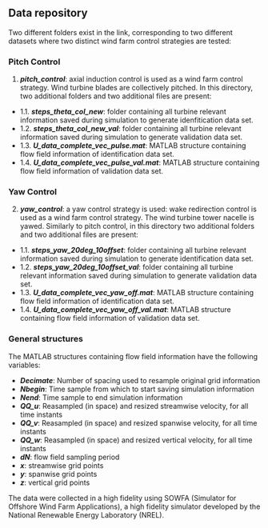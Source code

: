 ## Data repository

Two different folders exist in the link, corresponding to two different datasets where two distinct wind farm control strategies are tested:

### Pitch Control 

1.  ***pitch_control***: axial induction control is used as a wind farm control strategy. Wind turbine blades are collectively pitched. In this directory, two additional folders and two additional files are present:
* 1.1. ***steps_theta_col_new***: folder containing all turbine relevant information saved during simulation to generate idenfitication data set.
* 1.2. ***steps_theta_col_new_val***: folder containing all turbine relevant information saved during simulation to generate validation data set.
* 1.3. ***U_data_complete_vec_pulse.mat***: MATLAB structure containing flow field information of identification data set.
* 1.4. ***U_data_complete_vec_pulse_val.mat***: MATLAB structure containing flow field information of validation data set.

### Yaw Control 

2. ***yaw_control***: a yaw control strategy is used: wake redirection control is used as a wind farm control strategy. The wind turbine tower nacelle is yawed. Similarly to pitch control, in this directory two additional folders and two additional files are present:
* 1.1. ***steps_yaw_20deg_10offset***: folder containing all turbine relevant information saved during simulation to generate identification data set.
* 1.2. ***steps_yaw_20deg_10offset_val***: folder containing all turbine relevant information saved during simulation to generate validation data set.
* 1.3. ***U_data_complete_vec_yaw_off.mat***: MATLAB structure containing flow field information of identification data set.
* 1.4. ***U_data_complete_vec_yaw_off_val.mat***: MATLAB structure containing flow field information of validation data set.
 
### General structures

The MATLAB structures containing flow field information have the following variables:
* ***Decimate***: Number of spacing used to resample original grid information
* ***Nbegin***: Time sample from which to start saving simulation information
* ***Nend***: Time sample to end simulation information
* ***QQ_u***: Reasampled (in space) and resized streamwise velocity, for all time instants
* ***QQ_v***: Reasampled (in space) and resized spanwise velocity, for all time instants
* ***QQ_w***: Reasampled (in space) and resized vertical velocity, for all time instants
* ***dN***: flow field sampling period 
* ***x***: streamwise grid points
* ***y***: spanwise grid points
* ***z***: vertical grid points

The data were collected in a high fidelity using SOWFA (Simulator for Offshore Wind Farm Applications), a high fidelity simulator developed by the National Renewable Energy Laboratory (NREL).